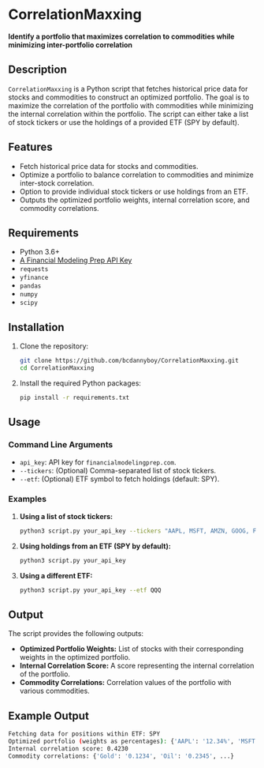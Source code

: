 # CorrelationMaxxing

**Identify a portfolio that maximizes correlation to commodities while minimizing inter-portfolio correlation**

## Description

`CorrelationMaxxing` is a Python script that fetches historical price data for stocks and commodities to construct an optimized portfolio. The goal is to maximize the correlation of the portfolio with commodities while minimizing the internal correlation within the portfolio. The script can either take a list of stock tickers or use the holdings of a provided ETF (SPY by default).

## Features

- Fetch historical price data for stocks and commodities.
- Optimize a portfolio to balance correlation to commodities and minimize inter-stock correlation.
- Option to provide individual stock tickers or use holdings from an ETF.
- Outputs the optimized portfolio weights, internal correlation score, and commodity correlations.

## Requirements

- Python 3.6+
- [A Financial Modeling Prep API Key](https://site.financialmodelingprep.com/)
- `requests`
- `yfinance`
- `pandas`
- `numpy`
- `scipy`

## Installation

1. Clone the repository:
   ```sh
   git clone https://github.com/bcdannyboy/CorrelationMaxxing.git
   cd CorrelationMaxxing
   ```

2. Install the required Python packages:
   ```sh
   pip install -r requirements.txt
   ```

## Usage

### Command Line Arguments

- `api_key`: API key for `financialmodelingprep.com`.
- `--tickers`: (Optional) Comma-separated list of stock tickers.
- `--etf`: (Optional) ETF symbol to fetch holdings (default: SPY).

### Examples

1. **Using a list of stock tickers:**
   ```sh
   python3 script.py your_api_key --tickers "AAPL, MSFT, AMZN, GOOG, FB, TSLA, NVDA, JPM, JNJ, V"
   ```

2. **Using holdings from an ETF (SPY by default):**
   ```sh
   python3 script.py your_api_key
   ```

3. **Using a different ETF:**
   ```sh
   python3 script.py your_api_key --etf QQQ
   ```

## Output

The script provides the following outputs:

- **Optimized Portfolio Weights:** List of stocks with their corresponding weights in the optimized portfolio.
- **Internal Correlation Score:** A score representing the internal correlation of the portfolio.
- **Commodity Correlations:** Correlation values of the portfolio with various commodities.

## Example Output

```sh
Fetching data for positions within ETF: SPY
Optimized portfolio (weights as percentages): {'AAPL': '12.34%', 'MSFT': '11.56%', 'GOOG': '10.78%', ...}
Internal correlation score: 0.4230
Commodity correlations: {'Gold': '0.1234', 'Oil': '0.2345', ...}
```

